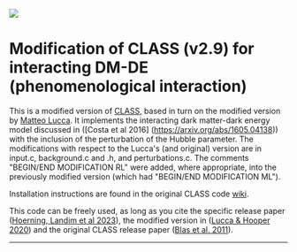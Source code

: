 
[![](https://img.shields.io/badge/arXiv-2002.06127%20-red.svg)](https://arxiv.org/abs/2002.06127)

# Modification of CLASS (v2.9) for interacting DM-DE (phenomenological interaction)


This is a modified version of [CLASS](https://github.com/lesgourg/class_public), based in turn on the modified version by [Matteo Lucca](https://github.com/luccamatteo/class_iDMDE). It implements the interacting dark matter-dark energy model discussed in ([Costa et al 2016] (https://arxiv.org/abs/1605.04138)) with the inclusion of the perturbation of the Hubble parameter. The modifications with respect to the Lucca's (and original) version are in input.c, background.c and .h, and perturbations.c. The comments "BEGIN/END MODIFICATION RL" were added, where appropriate, into the previously modified version (which had "BEGIN/END MODIFICATION ML").

Installation instructions are found in the original CLASS code [wiki](https://github.com/lesgourg/class_public/wiki/Installation).

This code can be freely used, as long as you cite the specific release paper ([Hoerning, Landim et al 2023](add)), the modified version in ([Lucca & Hooper 2020](https://arxiv.org/abs/2002.06127)) and the original CLASS release paper ([Blas et al. 2011](https://arxiv.org/abs/1104.2933)).

*****************************





